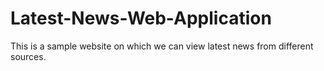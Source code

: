 # Latest-News-Web-Application
This is a sample website on which we can view latest news from different sources.

